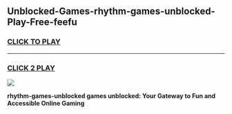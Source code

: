 
## Unblocked-Games-rhythm-games-unblocked-Play-Free-feefu
<h3>
<a href="https://premium76.site?title=rhythm-games-unblocked&ref=20M">CLICK TO PLAY</a></h3>
<hr>

<h3>
<a href="https://premium76.site?title=rhythm-games-unblocked&ref=20M">CLICK 2 PLAY</a>
  
</h3>

<a href="https://premium76.site?title=rhythm-games-unblocked&ref=19M"><img src="https://clearcache.store/games.png"></a>


**rhythm-games-unblocked games unblocked: Your Gateway to Fun and Accessible Online Gaming**
